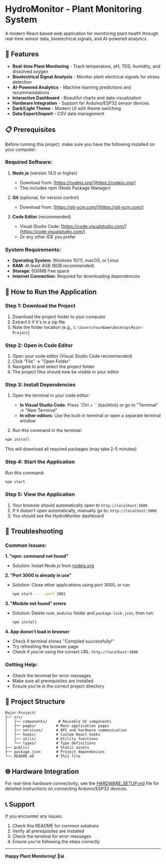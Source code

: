 # HydroMonitor - Plant Monitoring System

A modern React-based web application for monitoring plant health through real-time sensor data, bioelectrical signals, and AI-powered analytics.

## 🌱 Features

- **Real-time Plant Monitoring** - Track temperature, pH, TDS, humidity, and dissolved oxygen
- **Bioelectrical Signal Analysis** - Monitor plant electrical signals for stress detection
- **AI-Powered Analytics** - Machine learning predictions and recommendations
- **Interactive Dashboard** - Beautiful charts and data visualization
- **Hardware Integration** - Support for Arduino/ESP32 sensor devices
- **Dark/Light Theme** - Modern UI with theme switching
- **Data Export/Import** - CSV data management

## 📋 Prerequisites

Before running this project, make sure you have the following installed on your computer:

### Required Software:
1. **Node.js** (version 14.0 or higher)
   - Download from: [https://nodejs.org/](https://nodejs.org/)
   - This includes npm (Node Package Manager)

2. **Git** (optional, for version control)
   - Download from: [https://git-scm.com/](https://git-scm.com/)

3. **Code Editor** (recommended)
   - Visual Studio Code: [https://code.visualstudio.com/](https://code.visualstudio.com/)
   - Or any other IDE you prefer

### System Requirements:
- **Operating System**: Windows 10/11, macOS, or Linux
- **RAM**: At least 4GB (8GB recommended)
- **Storage**: 500MB free space
- **Internet Connection**: Required for downloading dependencies

## 🚀 How to Run the Application

### Step 1: Download the Project
1. Download the project folder to your computer
2. Extract it if it's in a zip file
3. Note the folder location (e.g., `C:\Users\YourName\Desktop\Major-Project`)

### Step 2: Open in Code Editor
1. Open your code editor (Visual Studio Code recommended)
2. Click "File" → "Open Folder"
3. Navigate to and select the project folder
4. The project files should now be visible in your editor

### Step 3: Install Dependencies
1. Open the terminal in your code editor:
   - **In Visual Studio Code**: Press `Ctrl + `` (backtick) or go to "Terminal" → "New Terminal"
   - **In other editors**: Use the built-in terminal or open a separate terminal window

2. Run this command in the terminal:
```bash
npm install
```
This will download all required packages (may take 2-5 minutes)

### Step 4: Start the Application
Run this command:
```bash
npm start
```

### Step 5: View the Application
1. Your browser should automatically open to `http://localhost:3000`
2. If it doesn't open automatically, manually go to: `http://localhost:3000`
3. You should see the HydroMonitor dashboard

## 🔧 Troubleshooting

### Common Issues:

**1. "npm: command not found"**
- Solution: Install Node.js from [nodejs.org](https://nodejs.org/)

**2. "Port 3000 is already in use"**
- Solution: Close other applications using port 3000, or run:
  ```bash
  npm start -- --port 3001
  ```

**3. "Module not found" errors**
- Solution: Delete `node_modules` folder and `package-lock.json`, then run:
  ```bash
  npm install
  ```

**4. App doesn't load in browser**
- Check if terminal shows "Compiled successfully!"
- Try refreshing the browser page
- Check if you're using the correct URL: `http://localhost:3000`

### Getting Help:
- Check the terminal for error messages
- Make sure all prerequisites are installed
- Ensure you're in the correct project directory

## 📁 Project Structure

```
Major-Project/
├── src/
│   ├── components/     # Reusable UI components
│   ├── pages/         # Main application pages
│   ├── services/      # API and hardware communication
│   ├── hooks/         # Custom React hooks
│   ├── utils/         # Utility functions
│   └── types/         # Type definitions
├── public/            # Static assets
├── package.json       # Project dependencies
└── README.md          # This file
```

## 🌐 Hardware Integration

For real-time hardware connectivity, see the [HARDWARE_SETUP.md](HARDWARE_SETUP.md) file for detailed instructions on connecting Arduino/ESP32 devices.

## 📞 Support

If you encounter any issues:
1. Check this README for common solutions
2. Verify all prerequisites are installed
3. Check the terminal for error messages
4. Ensure you're following the steps correctly

---

**Happy Plant Monitoring! 🌱📊**
